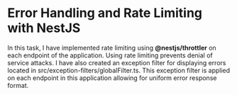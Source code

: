 # Error Handling and Rate Limiting with NestJS

In this task, I have implemented rate limiting using **@nestjs/throttler** on each endpoint of the application. Using rate limiting prevents denial of service attacks. I have also created an exception filter for displaying errors located in src/exception-filters/globalFilter.ts. This exception filter is applied on each endpoint in this application allowing for uniform error response format.